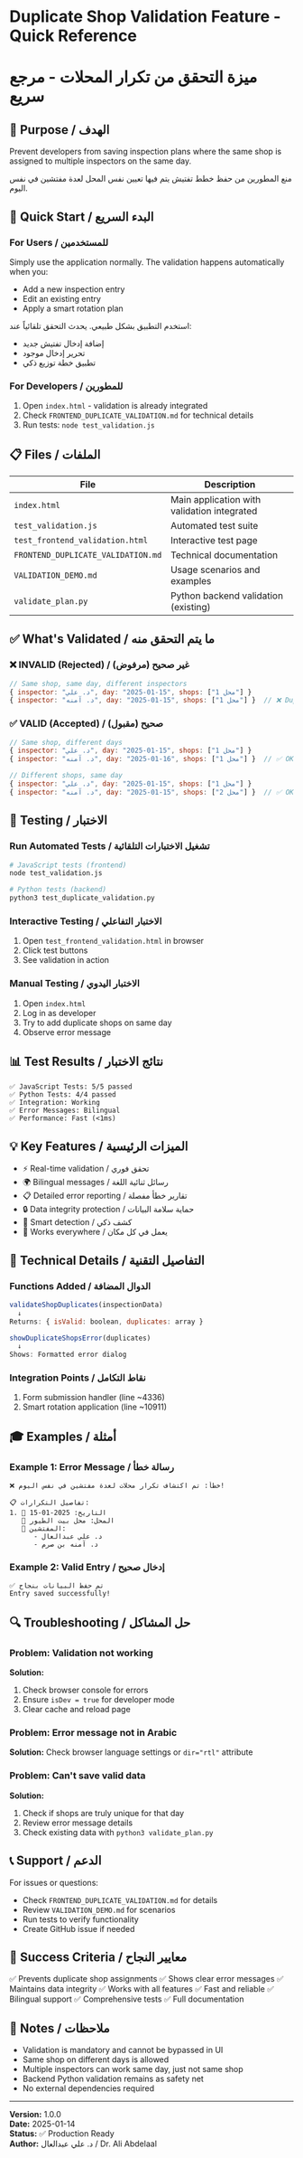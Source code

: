 # Duplicate Shop Validation Feature - Quick Reference
# ميزة التحقق من تكرار المحلات - مرجع سريع

## 🎯 Purpose / الهدف

Prevent developers from saving inspection plans where the same shop is assigned to multiple inspectors on the same day.

منع المطورين من حفظ خطط تفتيش يتم فيها تعيين نفس المحل لعدة مفتشين في نفس اليوم.

## 🚀 Quick Start / البدء السريع

### For Users / للمستخدمين
Simply use the application normally. The validation happens automatically when you:
- Add a new inspection entry
- Edit an existing entry
- Apply a smart rotation plan

استخدم التطبيق بشكل طبيعي. يحدث التحقق تلقائياً عند:
- إضافة إدخال تفتيش جديد
- تحرير إدخال موجود
- تطبيق خطة توزيع ذكي

### For Developers / للمطورين
1. Open `index.html` - validation is already integrated
2. Check `FRONTEND_DUPLICATE_VALIDATION.md` for technical details
3. Run tests: `node test_validation.js`

## 📋 Files / الملفات

| File | Description |
|------|-------------|
| `index.html` | Main application with validation integrated |
| `test_validation.js` | Automated test suite |
| `test_frontend_validation.html` | Interactive test page |
| `FRONTEND_DUPLICATE_VALIDATION.md` | Technical documentation |
| `VALIDATION_DEMO.md` | Usage scenarios and examples |
| `validate_plan.py` | Python backend validation (existing) |

## ✅ What's Validated / ما يتم التحقق منه

### ❌ INVALID (Rejected) / غير صحيح (مرفوض)
```javascript
// Same shop, same day, different inspectors
{ inspector: "د. علي", day: "2025-01-15", shops: ["محل 1"] }
{ inspector: "د. آمنه", day: "2025-01-15", shops: ["محل 1"] }  // ❌ Duplicate!
```

### ✅ VALID (Accepted) / صحيح (مقبول)
```javascript
// Same shop, different days
{ inspector: "د. علي", day: "2025-01-15", shops: ["محل 1"] }
{ inspector: "د. آمنه", day: "2025-01-16", shops: ["محل 1"] }  // ✅ OK!

// Different shops, same day
{ inspector: "د. علي", day: "2025-01-15", shops: ["محل 1"] }
{ inspector: "د. آمنه", day: "2025-01-15", shops: ["محل 2"] }  // ✅ OK!
```

## 🧪 Testing / الاختبار

### Run Automated Tests / تشغيل الاختبارات التلقائية
```bash
# JavaScript tests (frontend)
node test_validation.js

# Python tests (backend)
python3 test_duplicate_validation.py
```

### Interactive Testing / الاختبار التفاعلي
1. Open `test_frontend_validation.html` in browser
2. Click test buttons
3. See validation in action

### Manual Testing / الاختبار اليدوي
1. Open `index.html`
2. Log in as developer
3. Try to add duplicate shops on same day
4. Observe error message

## 📊 Test Results / نتائج الاختبار

```
✅ JavaScript Tests: 5/5 passed
✅ Python Tests: 4/4 passed
✅ Integration: Working
✅ Error Messages: Bilingual
✅ Performance: Fast (<1ms)
```

## 💡 Key Features / الميزات الرئيسية

- ⚡ Real-time validation / تحقق فوري
- 🌍 Bilingual messages / رسائل ثنائية اللغة
- 📋 Detailed error reporting / تقارير خطأ مفصلة
- 🔒 Data integrity protection / حماية سلامة البيانات
- 🎯 Smart detection / كشف ذكي
- 📱 Works everywhere / يعمل في كل مكان

## 🔧 Technical Details / التفاصيل التقنية

### Functions Added / الدوال المضافة
```javascript
validateShopDuplicates(inspectionData)
  ↓
Returns: { isValid: boolean, duplicates: array }

showDuplicateShopsError(duplicates)
  ↓
Shows: Formatted error dialog
```

### Integration Points / نقاط التكامل
1. Form submission handler (line ~4336)
2. Smart rotation application (line ~10911)

## 🎓 Examples / أمثلة

### Example 1: Error Message / رسالة خطأ
```
❌ خطأ: تم اكتشاف تكرار محلات لعدة مفتشين في نفس اليوم!

📋 تفاصيل التكرارات:
1. 📅 التاريخ: 2025-01-15
   🏪 المحل: محل بيت الطيور
   👥 المفتشين:
      - د. علي عبدالعال
      - د. آمنه بن صرم
```

### Example 2: Valid Entry / إدخال صحيح
```
✅ تم حفظ البيانات بنجاح
Entry saved successfully!
```

## 🔍 Troubleshooting / حل المشاكل

### Problem: Validation not working
**Solution:** 
1. Check browser console for errors
2. Ensure `isDev = true` for developer mode
3. Clear cache and reload page

### Problem: Error message not in Arabic
**Solution:** Check browser language settings or `dir="rtl"` attribute

### Problem: Can't save valid data
**Solution:** 
1. Check if shops are truly unique for that day
2. Review error message details
3. Check existing data with `python3 validate_plan.py`

## 📞 Support / الدعم

For issues or questions:
- Check `FRONTEND_DUPLICATE_VALIDATION.md` for details
- Review `VALIDATION_DEMO.md` for scenarios
- Run tests to verify functionality
- Create GitHub issue if needed

## 🎉 Success Criteria / معايير النجاح

✅ Prevents duplicate shop assignments
✅ Shows clear error messages
✅ Maintains data integrity
✅ Works with all features
✅ Fast and reliable
✅ Bilingual support
✅ Comprehensive tests
✅ Full documentation

## 📝 Notes / ملاحظات

- Validation is mandatory and cannot be bypassed in UI
- Same shop on different days is allowed
- Multiple inspectors can work same day, just not same shop
- Backend Python validation remains as safety net
- No external dependencies required

---

**Version:** 1.0.0  
**Date:** 2025-01-14  
**Status:** ✅ Production Ready  
**Author:** د. علي عبدالعال / Dr. Ali Abdelaal
